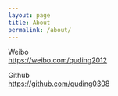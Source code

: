 ```yaml
---
layout: page
title: About
permalink: /about/
---
```


Weibo    
<https://weibo.com/quding2012>

Github    
<https://github.com/quding0308>

